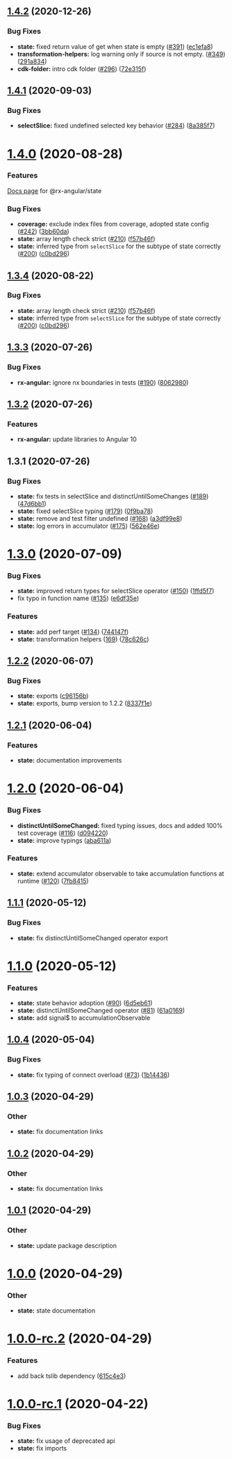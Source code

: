 ## [1.4.2](https://github.com/rx-angular/rx-angular/compare/state@1.4.1...state@1.4.2) (2020-12-26)

### Bug Fixes

* **state:** fixed return value of get when state is empty ([#391](https://github.com/rx-angular/rx-angular/issues/391)) ([ec1efa8](https://github.com/rx-angular/rx-angular/commit/ec1efa8c5e34989ce243435f6db82476b18f38ed))
* **transformation-helpers:** log warning only if source is not empty. ([#349](https://github.com/rx-angular/rx-angular/issues/349)) ([291a834](https://github.com/rx-angular/rx-angular/commit/291a83468bec574397ef6aa88b93afbec10d4d12))
* **cdk-folder:** intro cdk folder ([#296](https://github.com/rx-angular/rx-angular/issues/296)) ([72e315f](https://github.com/rx-angular/rx-angular/commit/72e315f98980e599186324681a05c992ac130c3f))

## [1.4.1](https://github.com/rx-angular/rx-angular/compare/state@1.4.0...state@1.4.1) (2020-09-03)

### Bug Fixes

* **selectSlice:** fixed undefined selected key behavior ([#284](https://github.com/rx-angular/rx-angular/issues/284)) ([8a385f7](https://github.com/rx-angular/rx-angular/commit/8a385f7149e3ad04a59466d2930686fb3dabe75c))


# [1.4.0](https://github.com/rx-angular/rx-angular/compare/state@1.3.4...state@1.4.0) (2020-08-28)

### Features

[Docs page](https://rx-angular.github.io/rx-angular/#/web/state/general/overview) for @rx-angular/state

### Bug Fixes

* **coverage:** exclude index files from coverage, adopted state config ([#242](https://github.com/rx-angular/rx-angular/issues/242)) ([3bb60da](https://github.com/rx-angular/rx-angular/commit/3bb60dad76af807ef7dde45dbce3081b23916db9))
* **state:** array length check strict ([#210](https://github.com/rx-angular/rx-angular/issues/210)) ([f57b46f](https://github.com/rx-angular/rx-angular/commit/f57b46f896fa387d6bb1f6a416405e46496733c7))
* **state:** inferred type from `selectSlice` for the subtype of state correctly ([#200](https://github.com/rx-angular/rx-angular/issues/200)) ([c0bd296](https://github.com/rx-angular/rx-angular/commit/c0bd296f206246a3790d487796dfdde46f56d3aa))

## [1.3.4](https://github.com/rx-angular/rx-angular/compare/state@1.3.4...state@1.3.4) (2020-08-22)

### Bug Fixes

- **state:** array length check strict ([#210](https://github.com/rx-angular/rx-angular/issues/210)) ([f57b46f](https://github.com/rx-angular/rx-angular/commit/f57b46f896fa387d6bb1f6a416405e46496733c7))
- **state:** inferred type from `selectSlice` for the subtype of state correctly ([#200](https://github.com/rx-angular/rx-angular/issues/200)) ([c0bd296](https://github.com/rx-angular/rx-angular/commit/c0bd296f206246a3790d487796dfdde46f56d3aa))

## [1.3.3](https://github.com/rx-angular/rx-angular/compare/state@1.3.2...state@1.3.3) (2020-07-26)

### Bug Fixes

- **rx-angular:** ignore nx boundaries in tests ([#190](https://github.com/rx-angular/rx-angular/issues/190)) ([8062980](https://github.com/rx-angular/rx-angular/commit/8062980928bc5959b486958c35c2833a5a4f0544))

## [1.3.2](https://github.com/rx-angular/rx-angular/compare/state@1.3.1...state@1.3.2) (2020-07-26)

### Features

- **rx-angular:** update libraries to Angular 10

## 1.3.1 (2020-07-26)

### Bug Fixes

- **state:** fix tests in selectSlice and distinctUntilSomeChanges ([#189](https://github.com/rx-angular/rx-angular/issues/189)) ([47d6bb1](https://github.com/rx-angular/rx-angular/commit/47d6bb1d62d851dab706041053553d764478a87e))
- **state:** fixed selectSlice typing ([#179](https://github.com/rx-angular/rx-angular/issues/179)) ([0f9ba78](https://github.com/rx-angular/rx-angular/commit/0f9ba785e899a1924bc572c627e1e9701561195d))
- **state:** remove and test filter undefined ([#168](https://github.com/rx-angular/rx-angular/pull/168)) ([a3df99e8](https://github.com/rx-angular/rx-angular/commit/a3df99e8cc688af2656b1116225c65f831ec672b))
- **state:** log errors in accumulator ([#175](https://github.com/rx-angular/rx-angular/pull/175)) ([562e46e](https://github.com/rx-angular/rx-angular/commit/562e46ee6a5f9481b1a58dcf79f5d082e8f19c1b))

# [1.3.0](https://github.com/rx-angular/rx-angular/compare/state@1.2.2...state@1.3.0) (2020-07-09)

### Bug Fixes

- **state:** improved return types for selectSlice operator ([#150](https://github.com/rx-angular/rx-angular/issues/150)) ([1ffd5f7](https://github.com/rx-angular/rx-angular/commit/1ffd5f78f4c3c2b31dcbc41bb458e6bdbdf25624))
- fix typo in function name ([#135](https://github.com/rx-angular/rx-angular/issues/135)) ([e6df35e](https://github.com/rx-angular/rx-angular/commit/e6df35ecda96e986fcdf868be80290773c947bd3))

### Features

- **state:** add perf target ([#134](https://github.com/rx-angular/rx-angular/issues/134)) ([744147f](https://github.com/rx-angular/rx-angular/commit/744147f4e3b6610c779258ac3edc160640edbb62))
- **state:** transformation helpers ([169](https://github.com/rx-angular/rx-angular/pull/169)) ([78c626c](https://github.com/rx-angular/rx-angular/commit/78c626c80818182f5ddb0ba16cab512b4ca8fa4e))

## [1.2.2](https://github.com/rx-angular/rx-angular/compare/state@1.2.1...state@1.2.2) (2020-06-07)

### Bug Fixes

- **state:** exports ([c96156b](https://github.com/rx-angular/rx-angular/commit/c96156b9560557ecbbb51a4a3dfacd40ad81d8c7))
- **state:** exports, bump version to 1.2.2 ([8337f1e](https://github.com/rx-angular/rx-angular/commit/8337f1e24e96bae0586d2a516bb7a8504072bfb8))

## [1.2.1](https://github.com/rx-angular/rx-angular/compare/state@1.2.0...state@1.2.1) (2020-06-04)

### Features

- **state:** documentation improvements

# [1.2.0](https://github.com/rx-angular/rx-angular/compare/state@1.1.1...state@1.2.0) (2020-06-04)

### Bug Fixes

- **distinctUntilSomeChanged:** fixed typing issues, docs and added 100% test coverage ([#116](https://github.com/rx-angular/rx-angular/issues/116)) ([d094220](https://github.com/rx-angular/rx-angular/commit/d0942203789e789d311bdabe2ecc10429060f41c))
- **state:** improve typings ([aba611a](https://github.com/rx-angular/rx-angular/commit/aba611acedbadb09c7e3233a5d9b7bd74f73d259))

### Features

- **state:** extend accumulator observable to take accumulation functions at runtime ([#120](https://github.com/rx-angular/rx-angular/issues/120)) ([7fb8415](https://github.com/rx-angular/rx-angular/commit/7fb84158261ed8f652699be4af687fdba95bb2ec))

## [1.1.1](https://github.com/rx-angular/rx-angular/compare/state@1.1.0...state@1.1.1) (2020-05-12)

### Bug Fixes

- **state:** fix distinctUntilSomeChanged operator export

# [1.1.0](https://github.com/rx-angular/rx-angular/compare/state@1.0.4...state@1.1.0) (2020-05-12)

### Features

- **state:** state behavior adoption ([#90](https://github.com/rx-angular/rx-angular/pull/90)) ([6d5eb61](https://github.com/rx-angular/rx-angular/commit/6d5eb61bbd1cae2652e8ab7c9f278c362fa270a3))
- **state:** distinctUntilSomeChanged operator ([#81](https://github.com/rx-angular/rx-angular/pull/81)) ([61a0169](https://github.com/rx-angular/rx-angular/commit/61a0169e5f9fab0f642ed48347a9cf36e3d82a68))
- **state:** add signal\$ to accumulationObservable

## [1.0.4](https://github.com/rx-angular/rx-angular/compare/state@1.0.3...state@1.0.4) (2020-05-04)

### Bug Fixes

- **state:** fix typing of connect overload ([#73](https://github.com/rx-angular/rx-angular/pull/73)) ([1b14436](https://github.com/rx-angular/rx-angular/commit/1b144367e75ac2a68bfb3eb9bdd7e7ffddc65585))

## [1.0.3](https://github.com/rx-angular/rx-angular/compare/state@1.0.2...state@1.0.3) (2020-04-29)

### Other

- **state:** fix documentation links

## [1.0.2](https://github.com/rx-angular/rx-angular/compare/state@1.0.1...state@1.0.2) (2020-04-29)

### Other

- **state:** fix documentation links

## [1.0.1](https://github.com/rx-angular/rx-angular/compare/state@1.0.0...state@1.0.1) (2020-04-29)

### Other

- **state:** update package description

# [1.0.0](https://github.com/rx-angular/rx-angular/compare/state@1.0.0-rc.2...state@1.0.0) (2020-04-29)

### Other

- **state:** state documentation

# [1.0.0-rc.2](https://github.com/rx-angular/rx-angular/compare/state@1.0.0-rc.1...state@1.0.0-rc.2) (2020-04-29)

### Features

- add back tslib dependency ([615c4e3](https://github.com/rx-angular/rx-angular/commit/615c4e37654d97e90d301bfdeacef4cb86c9426b))

# [1.0.0-rc.1](https://github.com/rx-angular/rx-angular/compare/state@0.0.7-beta.1...state@1.0.0-rc.1) (2020-04-22)

### Bug Fixes

- **state:** fix usage of deprecated api
- **state:** fix imports
